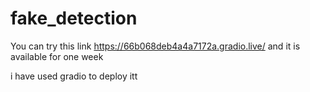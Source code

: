 # fake_detection

You can try this link https://66b068deb4a4a7172a.gradio.live/ and it is available for one week

i have used gradio to deploy itt
